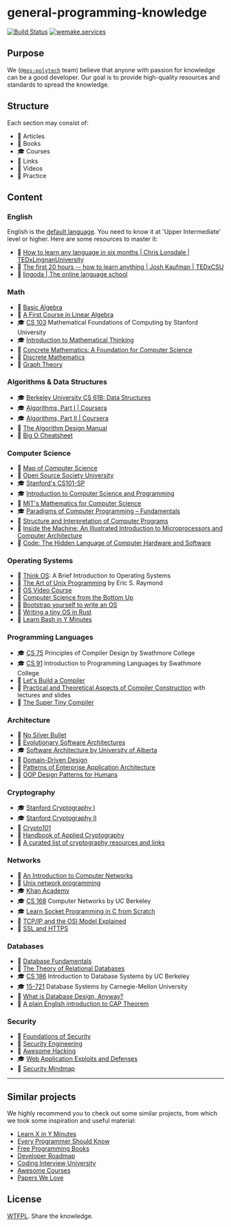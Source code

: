 # general-programming-knowledge

[![Build Status](https://travis-ci.org/mos-polytech/general-programming-knowledge.svg)](https://travis-ci.org/mos-polytech/general-programming-knowledge) [![wemake.services](https://img.shields.io/badge/style-wemake.services-green.svg?label=&logo=data%3Aimage%2Fpng%3Bbase64%2CiVBORw0KGgoAAAANSUhEUgAAABAAAAAQCAMAAAAoLQ9TAAAABGdBTUEAALGPC%2FxhBQAAAAFzUkdCAK7OHOkAAAAbUExURQAAAAAAAAAAAAAAAAAAAAAAAAAAAAAAAP%2F%2F%2F5TvxDIAAAAIdFJOUwAjRA8xXANAL%2Bv0SAAAADNJREFUGNNjYCAIOJjRBdBFWMkVQeGzcHAwksJnAPPZGOGAASzPzAEHEGVsLExQwE7YswCb7AFZSF3bbAAAAABJRU5ErkJggg%3D%3D)](http://wemake.services)


## Purpose

We ([`@mos-polytech`](https://github.com/mos-polytech) team) believe that anyone with passion for knowledge can be a good developer. Our goal is to provide high-quality resources and standards to spread the knowledge.


## Structure

Each section may consist of:

- :bookmark_tabs: Articles
- :book: Books
- :mortar_board: Courses
- :link: Links
- :movie_camera: Videos
- :wrench: Practice


## Content

### English

English is the [default language](https://en.wikipedia.org/wiki/Lingua_franca). You need to know it at 'Upper Intermediate' level or higher. Here are some resources to master it:

- :movie_camera: [How to learn any language in six months | Chris Lonsdale | TEDxLingnanUniversity](https://www.youtube.com/watch?v=d0yGdNEWdn0)
- :movie_camera: [The first 20 hours -- how to learn anything | Josh Kaufman | TEDxCSU](https://www.youtube.com/watch?v=5MgBikgcWnY)
- :wrench: [lingoda | The online language school](https://www.lingoda.com)

### Math

- :book: [Basic Algebra](http://www.math.stonybrook.edu/~aknapp/download/b2-alg-inside.pdf)
- :book: [A First Course in Linear Algebra](http://linear.ups.edu/)
- :mortar_board: [CS 103](http://web.stanford.edu/class/cs103/) Mathematical Foundations of Computing by Stanford University
- :mortar_board: [Introduction to Mathematical Thinking](https://www.coursera.org/learn/mathematical-thinking)
- :book: [Concrete Mathematics: A Foundation for Computer Science](http://freecomputerbooks.com/Concrete-Mathematics-A-Foundation-for-Computer-Science.html)
- :book: [Discrete Mathematics](http://home.iitk.ac.in/~arlal/book/mth202.pdf)
- :book: [Graph Theory](http://compalg.inf.elte.hu/~tony/Oktatas/TDK/FINAL/)

### Algorithms & Data Structures

- :mortar_board: [Berkeley University CS 61B: Data Structures](http://datastructur.es/sp16/)
- :mortar_board: [Algorithms, Part I | Coursera](https://www.coursera.org/learn/algorithms-part1)
- :mortar_board: [Algorithms, Part II | Coursera](https://www.coursera.org/learn/algorithms-part2)
- :book: [The Algorithm Design Manual](http://www8.cs.umu.se/kurser/TDBAfl/VT06/algorithms/BOOK/BOOK/BOOK.HTM)
- :link: [Big O Cheatsheet](http://bigocheatsheet.com/)

### Computer Science

- :movie_camera: [Map of Computer Science](https://www.youtube.com/watch?v=SzJ46YA_RaA)
- :link: [Open Source Society University](https://github.com/ossu/computer-science)
- :mortar_board: [Stanford's CS101-SP](https://lagunita.stanford.edu/courses/Engineering/CS101/Summer2014/about)
- :mortar_board: [Introduction to Computer Science and Programming](https://ocw.mit.edu/courses/electrical-engineering-and-computer-science/6-00-introduction-to-computer-science-and-programming-fall-2008/)
- :movie_camera: [MIT's Mathematics for Computer Science](https://ocw.mit.edu/courses/electrical-engineering-and-computer-science/6-042j-mathematics-for-computer-science-fall-2010/video-lectures/)
- :mortar_board: [Paradigms of Computer Programming – Fundamentals](https://www.edx.org/course/paradigms-computer-programming-louvainx-louv1-1x-2)
- :book: [Structure and Interpretation of Computer Programs](https://wizardforcel.gitbooks.io/sicp-in-python/content/)
- :book: [Inside the Machine: An Illustrated Introduction to Microprocessors and Computer Architecture](https://www.amazon.com/Inside-Machine-Introduction-Microprocessors-Architecture/dp/1593276680)
- :book: [Code: The Hidden Language of Computer Hardware and Software](https://archive.org/details/CodeTheHiddenLanguageOfComputerHardwareAndSoftware)

### Operating Systems

- :book: [Think OS](http://greenteapress.com/thinkos/): A Brief Introduction to Operating Systems
- :book: [The Art of Unix Programming](http://catb.org/esr/writings/taoup/html/) by Eric S. Raymond
- :movie_camera: [OS Video Course](https://www.youtube.com/playlist?list=PLEbnTDJUr_If_BnzJkkN_J0Tl3iXTL8vq)
- :book: [Computer Science from the Bottom Up](https://www.bottomupcs.com/)
- :book: [Bootstrap yourself to write an OS](https://github.com/tuhdo/os01)
- :link: [Writing a tiny OS in Rust](https://os.phil-opp.com/)
- :wrench: [Learn Bash in Y Minutes](https://learnxinyminutes.com/docs/bash/)

### Programming Languages

- :mortar_board: [CS 75](https://www.cs.swarthmore.edu/~jpolitz/cs75/s16/index.html) Principles of Compiler Design by Swathmore College
- :mortar_board: [CS 91](https://www.cs.swarthmore.edu/~jpolitz/cs91/s15/index.html) Introduction to Programming Languages by Swathmore College
- :book: [Let's Build a Compiler](http://www.stack.nl/~marcov/compiler.pdf)
- :book: [Practical and Theoretical Aspects of Compiler Construction](http://web.stanford.edu/class/archive/cs/cs143/cs143.1128/) with lectures and slides
- :link: [The Super Tiny Compiler](https://github.com/thejameskyle/the-super-tiny-compiler)

### Architecture

- :bookmark_tabs: [No Silver Bullet](http://faculty.salisbury.edu/~xswang/Research/Papers/SERelated/no-silver-bullet.pdf)
- :movie_camera: [Evolutionary Software Architectures](https://www.youtube.com/watch?v=CglSFhwbI3s)
- :mortar_board: [Software Architecture by University of Alberta](https://coursera.org/learn/software-architecture)
- :book: [Domain-Driven Design](http://domainlanguage.com/wp-content/uploads/2016/05/DDD_Reference_2015-03.pdf)
- :book: [Patterns of Enterprise Application Architecture](https://martinfowler.com/books/eaa.html)
- :link: [OOP Design Patterns for Humans](https://github.com/kamranahmedse/design-patterns-for-humans)

### Cryptography

- :mortar_board: [Stanford Cryptography I](https://www.coursera.org/learn/crypto)
- :mortar_board: [Stanford Cryptography II](https://www.coursera.org/learn/crypto2)
- :book: [Crypto101](https://www.crypto101.io/)
- :book: [Handbook of Applied Cryptography](http://cacr.uwaterloo.ca/hac/index.html)
- :link: [A curated list of cryptography resources and links](https://github.com/sobolevn/awesome-cryptography)

### Networks

- :book: [An Introduction to Computer Networks](http://intronetworks.cs.luc.edu/)
- :book: [Unix network programming](http://www.unpbook.com/)
- :mortar_board: [Khan Academy](https://www.khanacademy.org/computing/computer-science/internet-intro)
- :mortar_board: [CS 168](https://inst.eecs.berkeley.edu/~cs168/fa15/) Computer Networks by UC Berkeley
- :mortar_board: [Learn Socket Programming in C from Scratch](https://www.udemy.com/learn-socket-programming-in-c-from-scratch/)
- :movie_camera: [TCP/IP and the OSI Model Explained](https://www.youtube.com/watch?v=e5DEVa9eSN0)
- :movie_camera: [SSL and HTTPS](https://www.youtube.com/watch?v=S2iBR2ZlZf0)

### Databases

- :book: [Database Fundamentals](http://public.dhe.ibm.com/software/dw/db2/express-c/wiki/Database_fundamentals.pdf)
- :book: [The Theory of Relational Databases](http://web.cecs.pdx.edu/~maier/TheoryBook/TRD.html)
- :mortar_board: [CS 186](https://sites.google.com/site/cs186spring2015/) Introduction to Database Systems by UC Berkeley
- :mortar_board: [15-721](http://15721.courses.cs.cmu.edu/spring2016/) Database Systems by Carnegie-Mellon University
- :book: [What is Database Design, Anyway?](http://www.oreilly.com/data/free/what-is-database-design-anyway.csp)
- :bookmark_tabs: [A plain English introduction to CAP Theorem](http://ksat.me/a-plain-english-introduction-to-cap-theorem/)

### Security

- :book: [Foundations of Security](https://www.goodreads.com/book/show/128003.Foundations_of_Security)
- :book: [Security Engineering](http://www.cl.cam.ac.uk/~rja14/book.html)
- :link: [Awesome Hacking](https://github.com/carpedm20/awesome-hacking)
- :mortar_board: [Web Application Exploits and Defenses](https://google-gruyere.appspot.com/part1)
- :link: [Security Mindmap](https://learn-anything.xyz/security/information-security/cybersecurity)

---


## Similar projects

We highly recommend you to check out some similar projects, from which we took some inspiration and useful material:

- [Learn X in Y Minutes](https://learnxinyminutes.com/)
- [Every Programmer Should Know](https://github.com/mr-mig/every-programmer-should-know)
- [Free Programming Books](https://github.com/EbookFoundation/free-programming-books)
- [Developer Roadmap](https://github.com/kamranahmedse/developer-roadmap)
- [Coding Interview University](https://github.com/jwasham/coding-interview-university)
- [Awesome Courses](https://github.com/prakhar1989/awesome-courses)
- [Papers We Love](https://github.com/papers-we-love/papers-we-love)


## License

[WTFPL](https://en.wikipedia.org/wiki/WTFPL). Share the knowledge.
